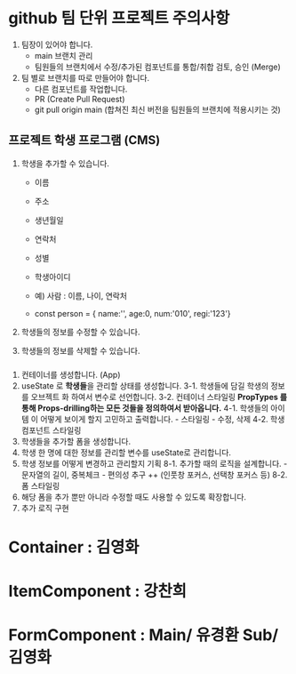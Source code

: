 # github 팀 단위 프로젝트 주의사항

1. 팀장이 있어야 합니다.
   - main 브랜치 관리
   - 팀원들의 브랜치에서 수정/추가된 컴포넌트를 통합/취합 검토, 승인 (Merge)
2. 팀 별로 브랜치를 따로 만들어야 합니다.
   - 다른 컴포넌트를 작업합니다.
   - PR (Create Pull Request)
   - git pull origin main (합쳐진 최신 버전을 팀원들의 브랜치에 적용시키는 것)

## 프로젝트 학생 프로그램 (CMS)

1. 학생을 추가할 수 있습니다.

   - 이름
   - 주소
   - 생년월일
   - 연락처
   - 성별
   - 학생아이디

   - 예) 사람 : 이름, 나이, 연락처
   - const person = { name:'', age:0, num:'010', regi:'123'}

2. 학생들의 정보를 수정할 수 있습니다.

3. 학생들의 정보를 삭제할 수 있습니다.

###

1. 컨테이너를 생성합니다. (App)
2. useState 로 **학생들**을 관리할 상태를 생성합니다.
   3-1. 학생들에 담길 학생의 정보를 오브젝트 화 하여서 변수로 선언합니다.
   3-2. 컨테이너 스타일링
   **PropTypes 를 통해 Props-drilling하는 모든 것들을 정의하여서 받아옵니다.**
   4-1. 학생들의 아이템 이 어떻게 보이게 할지 고민하고 출력합니다. - 스타일링 - 수정, 삭제
   4-2. 학생 컴포넌트 스타일링
3. 학생들을 추가할 폼을 생성합니다.
4. 학생 한 명에 대한 정보를 관리할 변수를 useState로 관리합니다.
5. 학생 정보를 어떻게 변경하고 관리할지 기획
   8-1. 추가할 때의 로직을 설계합니다. - 문자열의 길이, 중복체크 - 편의성 추구 ++ (인풋창 포커스, 선택창 포커스 등)
   8-2. 폼 스타일링
6. 해당 폼을 추가 뿐만 아니라 수정할 때도 사용할 수 있도록 확장합니다.
7. 추가 로직 구현

# Container : 김영화

# ItemComponent : 강찬희

# FormComponent : Main/ 유경환 Sub/ 김영화
